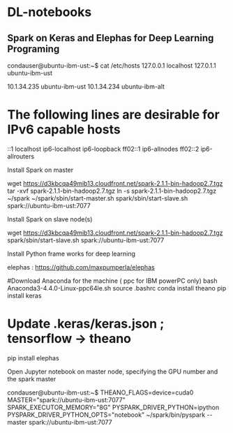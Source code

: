 # DL-notebooks



## Spark on Keras and Elephas for Deep Learning Programing 

condauser@ubuntu-ibm-ust:~$ cat /etc/hosts
127.0.0.1    localhost
127.0.1.1    ubuntu-ibm-ust

10.1.34.235 ubuntu-ibm-ust
10.1.34.234 ubuntu-ibm-alt

# The following lines are desirable for IPv6 capable hosts
::1     localhost ip6-localhost ip6-loopback
ff02::1 ip6-allnodes
ff02::2 ip6-allrouters

 

Install Spark on master

wget https://d3kbcqa49mib13.cloudfront.net/spark-2.1.1-bin-hadoop2.7.tgz
tar -xvf spark-2.1.1-bin-hadoop2.7.tgz
ln -s spark-2.1.1-bin-hadoop2.7.tgz ~/spark
~/spark/sbin/start-master.sh 
spark/sbin/start-slave.sh spark://ubuntu-ibm-ust:7077

Install Spark on slave node(s)

wget https://d3kbcqa49mib13.cloudfront.net/spark-2.1.1-bin-hadoop2.7.tgz
spark/sbin/start-slave.sh spark://ubuntu-ibm-ust:7077

 

Install Python frame works for deep learning

elephas : https://github.com/maxpumperla/elephas

#Download Anaconda for the machine ( ppc for IBM powerPC only)
bash Anaconda3-4.4.0-Linux-ppc64le.sh
source .bashrc
conda install theano
pip install keras
# Update .keras/keras.json ; tensorflow -> theano
pip install elephas

 

Open Jupyter notebook on master node, specifying the GPU number and the spark master

condauser@ubuntu-ibm-ust:~$ THEANO_FLAGS=device=cuda0 MASTER="spark://ubuntu-ibm-ust:7077" SPARK_EXECUTOR_MEMORY="8G" PYSPARK_DRIVER_PYTHON=ipython PYSPARK_DRIVER_PYTHON_OPTS="notebook" ~/spark/bin/pyspark --master spark://ubuntu-ibm-ust:7077


